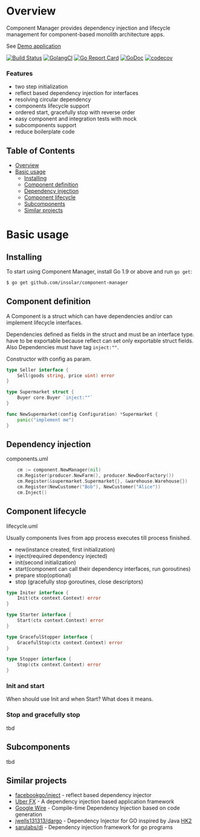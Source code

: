 # Overview 

Component Manager provides dependency injection and lifecycle management for component-based monolith architecture apps.

See [Demo application](https://github.com/AndreyBronin/golang-di-sandbox)

[![Build Status](https://travis-ci.org/insolar/component-manager.svg?branch=master)](https://travis-ci.org/insolar/component-manager)
[![GolangCI](https://golangci.com/badges/github.com/insolar/component-manager.svg)](https://golangci.com/r/github.com/insolar/component-manager/)
[![Go Report Card](https://goreportcard.com/badge/github.com/insolar/component-manager)](https://goreportcard.com/report/github.com/insolar/component-manager)
[![GoDoc](https://godoc.org/github.com/insolar/component-manager?status.svg)](https://godoc.org/github.com/insolar/component-manager)
[![codecov](https://codecov.io/gh/insolar/component-manager/branch/master/graph/badge.svg)](https://codecov.io/gh/insolar/component-manager)


### Features 
- two step initialization
- reflect based dependency injection for interfaces
- resolving circular dependency 
- components lifecycle support
- ordered start, gracefully stop with reverse order
- easy component and integration tests with mock
- subcomponents support
- reduce boilerplate code

## Table of Contents
- [Overview](#overview)
- [Basic usage](#basic-usage)
    * [Installing](#installing)
	* [Component definition](#component-definition)
	* [Dependency injection](#dependency-injection)
	* [Component lifecycle](#component-lifecycle)
	* [Subcomponents](#subcomponents)
	* [Similar projects](#similar-projects)


# Basic usage

## Installing
To start using Component Manager, install Go 1.9 or above and run `go get`:

```sh
$ go get github.com/insolar/component-manager
```

## Component definition

A Component is a struct which can have dependencies and/or can implement lifecycle interfaces.

Dependencies defined as fields in the struct and must be an interface type.
have to be exportable because reflect can set only exportable struct fields.
Also Dependencies must have tag `inject:""`.

Constructor with config as param.

```go
type Seller interface {
	Sell(goods string, price uint) error
}

type Supermarket struct {
	Buyer core.Buyer `inject:""`
}

func NewSupermarket(config Configuration) *Supermarket {
	panic("implement me")
}
```

## Dependency injection

components.uml

```go
	cm := component.NewManager(nil)
	cm.Register(producer.NewFarm(), producer.NewDoorFactory())
	cm.Register(&supermarket.Supermarket{}, &warehouse.Warehouse{})
	cm.Register(NewCustomer("Bob"), NewCustomer("Alice"))
	cm.Inject()
```

## Component lifecycle

lifecycle.uml

Usually components lives from app process executes till process finished. 

- new(instance created, first initialization) 
- inject(required dependency injected)
- init(second initialization)
- start(component can call their dependency interfaces, run goroutines)
- prepare stop(optional)
- stop (gracefully stop goroutines, close descriptors)

```go
type Initer interface {
	Init(ctx context.Context) error
}

type Starter interface {
	Start(ctx context.Context) error
}

type GracefulStopper interface {
	GracefulStop(ctx context.Context) error
}

type Stopper interface {
	Stop(ctx context.Context) error
}
```

### Init and start
When should use Init and when Start?
What does it means.

### Stop and gracefully stop

tbd

## Subcomponents

tbd

## Similar projects

- [facebookgo/inject](https://github.com/facebookgo/inject) - reflect based dependency injector
- [Uber FX](https://github.com/uber-go/fx) - A dependency injection based application framework
- [Google Wire](https://github.com/google/wire) - Compile-time Dependency Injection based on code generation
- [jwells131313/dargo](https://github.com/jwells131313/dargo) - Dependency Injector for GO inspired by Java [HK2](https://javaee.github.io/hk2/)
- [sarulabs/di](https://github.com/sarulabs/di) - Dependency injection framework for go programs
                                                   
